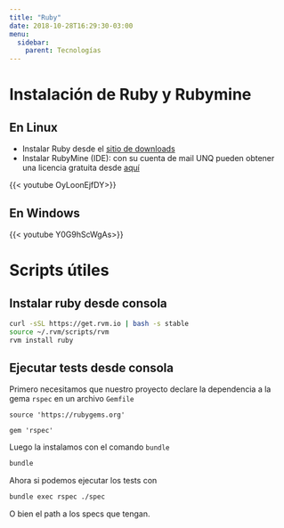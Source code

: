 ```yaml
---
title: "Ruby"
date: 2018-10-28T16:29:30-03:00
menu:
  sidebar:
    parent: Tecnologías
---
```


# Instalación de Ruby y Rubymine

## En **Linux**

* Instalar Ruby desde el [sitio de downloads](https://www.ruby-lang.org/en/downloads/)
* Instalar RubyMine (IDE): con su cuenta de mail UNQ pueden obtener una licencia gratuita desde [aquí](https://www.jetbrains.com/shop/eform/students)

{{< youtube OyLoonEjfDY>}}


## En **Windows**

{{< youtube Y0G9hScWgAs>}}


# Scripts útiles

## Instalar ruby desde consola

```bash
curl -sSL https://get.rvm.io | bash -s stable
source ~/.rvm/scripts/rvm
rvm install ruby
```

## Ejecutar tests desde consola

Primero necesitamos que nuestro proyecto declare la dependencia a la gema `rspec` en un archivo `Gemfile`

```gemfile
source 'https://rubygems.org'

gem 'rspec'
```

Luego la instalamos con el comando `bundle`

```bash
bundle
```

Ahora si podemos ejecutar los tests con

```bash
bundle exec rspec ./spec
```

O bien el path a los specs que tengan.


